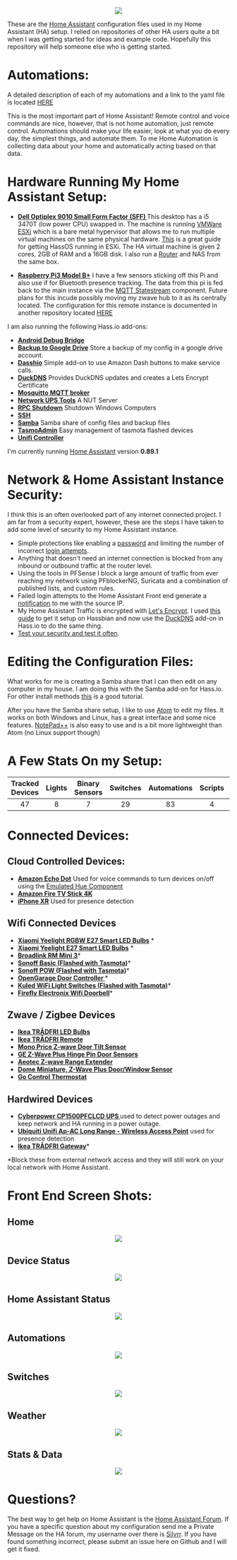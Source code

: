 
<p align="center">
  <img src="https://github.com/home-assistant/home-assistant-assets/blob/master/loading-screen.gif">
</p>

These are the [Home Assistant](https://home-assistant.io/) configuration files used in my Home Assistant (HA) setup. I relied on repositories of other HA users quite a bit when I was getting started for ideas and example code.  Hopefully this repository will help someone else who is getting started. 

# Automations:
A detailed description of each of my automations and a link to the yaml file is located [HERE](https://github.com/SilvrrGIT/HomeAssistant/tree/master/automation#automations)

This is the most important part of Home Assistant!  Remote control and voice commands are nice, however, that is not home automation, just remote control.  Automations should make your life easier, look at what you do every day, the simplest things, and automate them.  To me Home Automation is collecting data about your home and automatically acting based on that data.

# Hardware Running My Home Assistant Setup:
* __[Dell Optiplex 9010 Small Form Factor (SFF) ](http://i.dell.com/sites/doccontent/shared-content/data-sheets/en/Documents/Dell_OptiPlex_9010_spec_sheet.pdf)__ This desktop has a i5 3470T (low power CPU) swapped in.  The machine is running  [VMWare ESXi](https://www.vmware.com/products/esxi-and-esx.html) which is a bare metal hypervisor that allows me to run multiple virtual machines on the same physical hardware. [This](https://blog.markdepalma.com/?p=82) is a great guide for getting HassOS running in ESXi. The HA virtual machine is given 2 cores, 2GB of RAM and a 16GB disk. I also run a [Router](https://www.pfsense.org/) and NAS from the same box.

* __[Raspberry Pi3 Model B+](https://www.raspberrypi.org/products/raspberry-pi-3-model-b-plus/)__ I have a few sensors sticking off this Pi and also use if for Bluetooth presence tracking.  The data from this pi is fed back to the main instance via the [MQTT Statestream](https://www.home-assistant.io/components/mqtt_statestream/) component.  Future plans for this incude possibly moving my zwave hub to it as its centrally located. The configuration for this remote instance is documented in another repository located [HERE](https://github.com/SilvrrGIT/HomeAssistant-Remote)

I am also running the following Hass.io add-ons:

* __[Android Debug Bridge](https://github.com/hassio-addons/addon-adb)__
* __[Backup to Google Drive](https://github.com/samccauley/addon-hassiogooglebackup)__ Store a backup of my config in a google drive account. 
* __[Dasshio](https://github.com/theastropath/dasshio)__ Simple add-on to use Amazon Dash buttons to make service calls. 
* __[DuckDNS](www.home-assistant.io/addons/duckdns/)__ Provides DuckDNS updates and creates a Lets Encrypt Certificate
* __[Mosquitto MQTT broker](https://www.home-assistant.io/addons/mosquitto/)__ 
* __[Network UPS Tools](https://github.com/colindunn/hassio-addons)__ A NUT Server
* __[RPC Shutdown](https://www.home-assistant.io/addons/rpc_shutdown/)__ Shutdown Windows Computers
* __[SSH](https://www.home-assistant.io/addons/ssh/)__ 
* __[Samba](https://www.home-assistant.io/addons/samba/)__ Samba share of config files and backup files
* __[TasmoAdmin](https://github.com/hassio-addons/addon-tasmoadmin)__ Easy management of tasmota flashed devices
* __[Unifi Controller](https://github.com/hassio-addons/addon-unifi)__ 

I'm currently running [Home Assistant](https://home-assistant.io) version __0.89.1__

# Network & Home Assistant Instance Security:
I think this is an often overlooked part of any internet connected project.  I am far from a security expert, however, these are the steps I have taken to add some level of security to my Home Assistant instance.
- Simple protections like enabling a [password](https://github.com/SilvrrGIT/HomeAssistant/blob/master/configuration.yaml#L45) and limiting the number of incorrect [login attempts](https://github.com/SilvrrGIT/HomeAssistant/blob/master/configuration.yaml#L48).
- Anything that doesn't need an internet connection is blocked from any inbound or outbound traffic at the router level. 
- Using the tools in PFSense I block a large amount of traffic from ever reaching my network using PFblockerNG, Suricata and a combination of published lists, and custom rules.
- Failed login attempts to the Home Assistant Front end generate a [notification](https://github.com/SilvrrGIT/HomeAssistant/blob/master/automation/pc_security.yaml#L23) to me with the source IP.
- My Home Assistant Traffic is encrypted with [Let's Encrypt](https://letsencrypt.org/).  I used [this guide](https://github.com/SilvrrGIT/HomeAssistant/wiki/Let's-Encrypt-Setup-(Hassbian,-Python-Virtual-Environment)) to get it setup on Hassbian and now use the [DuckDNS](www.home-assistant.io/addons/duckdns/) add-on in Hass.io to do the same thing.
- [Test your security and test it often](https://community.home-assistant.io/t/test-your-security-and-test-it-often/76354).

# Editing the Configuration Files:
What works for me is creating a Samba share that I can then edit on any computer in my house.  I am doing this with the Samba add-on for Hass.io.  For other install methods [this](https://github.com/SilvrrGIT/HomeAssistant/wiki/Hassbian-Quick-Reference-Sheet#setting-up-a-samba-share) is a good tutorial. 

After you have the Samba share setup, I like to use [Atom](https://atom.io/) to edit my files.  It works on both Windows and Linux, has a great interface and some nice features. [NotePad++](https://notepad-plus-plus.org/) is also easy to use and is a bit more lightweight than Atom (no Linux support though)

# A Few Stats On my Setup:
| Tracked Devices | Lights | Binary Sensors | Switches | Automations | Scripts | Sensors | Zwave Devices |
|:---------------:|:------:|:--------------:|:--------:|:-----------:|:-------:|:-------:|:-------------:|
|47               |8       |7               |29        |83           |4        |138      |7              | 
# Connected Devices:

## Cloud Controlled Devices:
* __[Amazon Echo Dot](https://www.amazon.com/All-New-Amazon-Echo-Dot-Add-Alexa-To-Any-Room/dp/B01DFKC2SO)__ Used for voice commands to turn devices on/off using the [Emulated Hue Component](https://home-assistant.io/components/emulated_hue/)
* __[Amazon Fire TV Stick 4K](https://www.amazon.com/Introducing-Fire-TV-Stick-4K-with-All-New-Alexa-Voice-Remote/dp/B079QHML21)__ 
* __[iPhone XR](https://www.apple.com/iphone-xr/)__ Used for presence detection

## Wifi Connected Devices
* __[Xiaomi Yeelight RGBW E27 Smart LED Bulbs](http://www.gearbest.com/smart-lighting/pp_361555.html)__ *
* __[Xiaomi Yeelight E27 Smart LED Bulbs](http://www.gearbest.com/smart-light-bulb/pp_278478.html)__ *
* __[Broadlink RM Mini 3](https://www.amazon.com/BroadLink-Control-Universal-Remote-RMMINI3-EN/dp/B01FK2SDOC/ref=sr_1_2?ie=UTF8&qid=1499475366&sr=8-2&keywords=broadlink+mini3)__*
* __[Sonoff Basic (Flashed with Tasmota)](https://www.amazon.com/Sonoff-Wireless-Modified-Low-cost-Compatible/dp/B06WWNBD3Y?ref=ast_p_ei)__*
* __[Sonoff POW (Flashed with Tasmota)](https://www.amazon.com/Sonoff-Consumption-Monitoring-Appliances-Compatible/dp/B06XSD6PD6?ref=ast_p_ei)__*
* __[OpenGarage Door Controller ](https://www.amazon.com/OpenGarage-WiFi-enabled-Garage-Door-Opener/dp/B01M4RL0CL)__*
* __[Kuled WiFi Light Switches (Flashed with Tasmota)](https://www.amazon.com/Required-Wireless-Requires-Schedule-Compatible/dp/B079FDTG7T)__*
* __[Firefly Electronix Wifi Doorbell](https://www.fireflyelectronix.com/product/wifidoorbell)__*

## Zwave / Zigbee Devices
* __[Ikea TRÅDFRI LED Bulbs](http://www.ikea.com/us/en/catalog/products/20318267/)__
* __[Ikea TRÅDFRI Remote](http://www.ikea.com/us/en/catalog/products/20303317/)__
* __[Mono Price Z-wave Door Tilt Sensor ](https://www.monoprice.com/product?p_id=11987)__
* __[GE Z-Wave Plus Hinge Pin Door Sensors ](https://www.amazon.com/GE-Wireless-Attaches-Existing-32563/dp/B01KQDIUAW/)__
* __[Aeotec Z-wave Range Extender ](https://www.amazon.com/Aeotec-Range-Extender-Z-Wave-repeater/dp/B01M6CKJXC)__
* __[Dome Miniature, Z-Wave Plus Door/Window Sensor](https://www.amazon.com/Dome-Home-Automation-Miniature-DMWD1/dp/B01JGMZNNG)__
* __[Go Control Thermostat](https://www.irisbylowes.com/products/gocontrol-programmable-thermostat/)__

## Hardwired Devices
* __[Cyberpower CP1500PFCLCD UPS ](https://www.amazon.com/CyberPower-CP1500PFCLCD-Sinewave-Outlets-Mini-Tower/dp/B00429N19W)__ used to detect power outages and keep network and HA running in a power outage.
* __[Ubiquiti Unifi Ap-AC Long Range - Wireless Access Point](https://www.amazon.com/Ubiquiti-Unifi-Ap-AC-Long-Range/dp/B015PRCBBI)__ used for presence detection
* __[Ikea TRÅDFRI Gateway](http://www.ikea.com/us/en/catalog/products/00337813/)__*

*Block these from external network access and they will still work on your local network with Home Assistant.

# Front End Screen Shots:

## Home
<p align="center">
  <img src="https://raw.githubusercontent.com/SilvrrGIT/HomeAssistant/master/www/home.png">
</p>

## Device Status
<p align="center">
  <img src="https://raw.githubusercontent.com/SilvrrGIT/HomeAssistant/master/www/devicestatus.png">
</p>

## Home Assistant Status
<p align="center">
  <img src="https://raw.githubusercontent.com/SilvrrGIT/HomeAssistant/master/www/ha.png">
</p>

## Automations
<p align="center">
  <img src="https://raw.githubusercontent.com/SilvrrGIT/HomeAssistant/master/www/automations.png">
</p>

## Switches
<p align="center">
  <img src="https://raw.githubusercontent.com/SilvrrGIT/HomeAssistant/master/www/switches.png">
</p>

## Weather
<p align="center">
  <img src="https://raw.githubusercontent.com/SilvrrGIT/HomeAssistant/master/www/weather.png">
</p>

## Stats & Data
<p align="center">
  <img src="https://raw.githubusercontent.com/SilvrrGIT/HomeAssistant/master/www/statsndata.png">
</p>

# Questions?

The best way to get help on Home Assistant is the [Home Assistant Forum](https://community.home-assistant.io/).  If you have a specific question about my configuration send me a Private Message on the HA forum, my username over there is [Silvrr](https://community.home-assistant.io/u/silvrr/).  If you have found something incorrect, please submit an issue here on Github and I will get it fixed.
